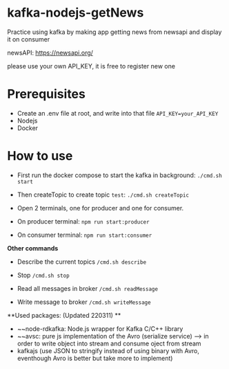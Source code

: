 # kafka-nodejs-getNews
Practice using kafka by making app getting news from newsapi and display it on consumer

newsAPI: https://newsapi.org/ 

please use your own API_KEY, it is free to register new one 

# Prerequisites 
- Create an .env file at root, and write into that file ``API_KEY=your_API_KEY``
- Nodejs 
- Docker 

# How to use
- First run the docker compose to start the kafka in background: ``./cmd.sh start``
- Then createTopic to create topic ``test``: ``./cmd.sh createTopic``
- Open 2 terminals, one for producer and one for consumer. 

- On producer terminal: 
``npm run start:producer``

- On consumer terminal: 
``npm run start:consumer``


**Other commands**

- Describe the current topics 
``/cmd.sh describe `` 

- Stop 
``/cmd.sh stop``

- Read all messages in broker 
``/cmd.sh readMessage `` 

- Write message to broker 
``/cmd.sh writeMessage `` 

**Used packages: (Updated 220311) **
- ~~node-rdkafka:  Node.js wrapper for Kafka C/C++ library 
- ~~avsc: pure js implementation of the Avro (serialize service) --> in order to write object into stream and consume oject from stream
- kafkajs (use JSON to stringify instead of using binary with Avro, eventhough Avro is better but take more to implement) 
